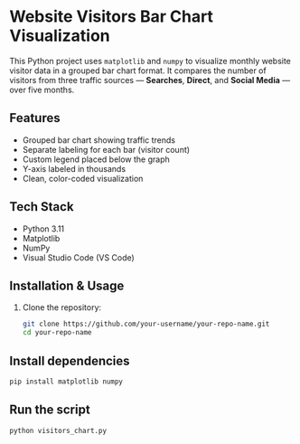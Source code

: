 
# Website Visitors Bar Chart Visualization

This Python project uses `matplotlib` and `numpy` to visualize monthly website visitor data in a grouped bar chart format. It compares the number of visitors from three traffic sources — **Searches**, **Direct**, and **Social Media** — over five months.

## Features

- Grouped bar chart showing traffic trends
- Separate labeling for each bar (visitor count)
- Custom legend placed below the graph
- Y-axis labeled in thousands
- Clean, color-coded visualization

## Tech Stack

- Python 3.11
- Matplotlib
- NumPy
- Visual Studio Code (VS Code)

## Installation & Usage

1. Clone the repository:
   ```bash
   git clone https://github.com/your-username/your-repo-name.git
   cd your-repo-name

## Install dependencies 
```bash
pip install matplotlib numpy
 ```
## Run the script
 ```bash
 python visitors_chart.py
